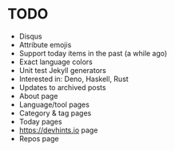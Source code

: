 # TODO

* Disqus
* Attribute emojis
* Support today items in the past (a while ago)
* Exact language colors
* Unit test Jekyll generators
* Interested in: Deno, Haskell, Rust
* Updates to archived posts
* About page
* Language/tool pages
* Category & tag pages
* Today pages
* https://devhints.io page
* Repos page
